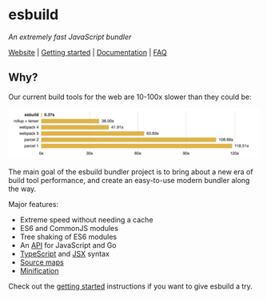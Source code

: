 # esbuild

_An extremely fast JavaScript bundler_

[Website](https://esbuild.github.io/) | [Getting started](https://esbuild.github.io/getting-started/) | [Documentation](https://esbuild.github.io/api/) | [FAQ](https://esbuild.github.io/faq/)

## Why?

Our current build tools for the web are 10-100x slower than they could be:

![](images/benchmark.png)

The main goal of the esbuild bundler project is to bring about a new era of build tool performance, and create an easy-to-use modern bundler along the way.

Major features:

* Extreme speed without needing a cache
* ES6 and CommonJS modules
* Tree shaking of ES6 modules
* An [API](https://esbuild.github.io/api/) for JavaScript and Go
* [TypeScript](https://esbuild.github.io/content-types/#typescript) and [JSX](https://esbuild.github.io/content-types/#jsx) syntax
* [Source maps](https://esbuild.github.io/api/#sourcemap)
* [Minification](https://esbuild.github.io/api/#minify)

Check out the [getting started](https://esbuild.github.io/getting-started/) instructions if you want to give esbuild a try.
